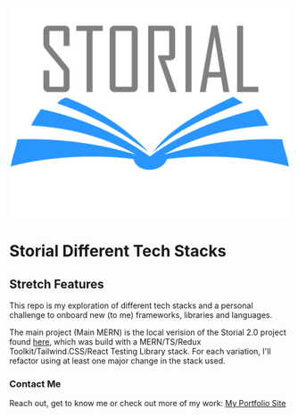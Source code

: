 ![Storial Logo](/storial-logo.png)
# Storial Different Tech Stacks

## Stretch Features

This repo is my exploration of different tech stacks and a personal challenge to onboard new (to me) frameworks, libraries and languages.

The main project (Main MERN) is the local verision of the Storial 2.0 project found [here](https://github.com/jespy2/storial-2.0), which was build with a MERN/TS/Redux Toolkit/Tailwind.CSS/React Testing Library stack.  For each variation, I'll refactor using at least one major change in the stack used.



### Contact Me
Reach out, get to know me or check out more of my work:  [My Portfolio Site](https://github.com/jespy2/storial)